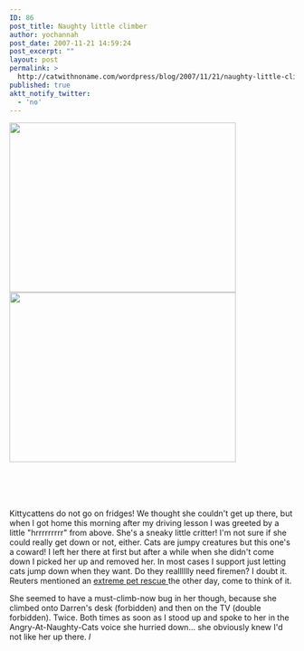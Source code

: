 ```yaml
---
ID: 86
post_title: Naughty little climber
author: yochannah
post_date: 2007-11-21 14:59:24
post_excerpt: ""
layout: post
permalink: >
  http://catwithnoname.com/wordpress/blog/2007/11/21/naughty-little-climber/
published: true
aktt_notify_twitter:
  - 'no'
---
```

<a href="http://catwithnoname.com/wordpress/wp-content/uploads/2007/11/kittenfridge1.jpg"><img src="http://catwithnoname.com/wordpress/wp-content/uploads/2007/11/kittenfridge1.jpg" alt="" title="kittenfridge1" width="400" height="300" class="alignnone size-full wp-image-553" /></a>
<a href="http://catwithnoname.com/wordpress/wp-content/uploads/2007/11/kittenfridge1.jpg"><img src="http://catwithnoname.com/wordpress/wp-content/uploads/2007/11/kittenfridge1.jpg" alt="" title="kittenfridge1" width="400" height="300" class="alignnone size-full wp-image-553" /></a>

<br /><br /><br /><br />Kittycattens do not go on fridges! We thought she couldn't get up there, but when I got home this morning after my driving lesson I was greeted by a little "hrrrrrrrrr" from above. She's a sneaky little critter! I'm not sure if she could really get down or not, either. Cats are jumpy creatures but this one's a coward! I left her there at first but after a while when she didn't come down I picked her up and removed her. In most cases I support just letting cats jump down when they want. Do they realllllly need firemen? I doubt it. Reuters mentioned an <a href="http://www.reuters.com/article/oddlyEnoughNews/idUSN1356903220071113"> extreme pet rescue </a> the other day, come to think of it. 

She seemed to have a must-climb-now bug in her though, because she climbed onto Darren's desk (forbidden) and then on the TV (double forbidden). Twice. Both  times as soon as I stood up and spoke to her in the Angry-At-Naughty-Cats voice she hurried down... she obviously knew I'd not like her up there. *l*